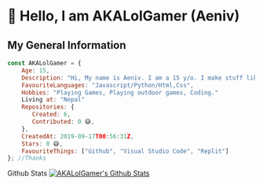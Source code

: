 # 👋 Hello, I am AKALolGamer (Aeniv)

<h2>My General Information</h2>

```js
const AKALolGamer = {
    Age: 15,
    Description: "Hi, My name is Aeniv. I am a 15 y/o. I make stuff like bots and stuff!",
    FavouriteLanguages: "Javascript/Python/Html,Css",
    Hobbies: "Playing Games, Playing outdoor games, Coding."
    Living at: "Nepal"
    Repositories: {
       Created: 6,
       Contributed: 0 😅,
    },
    CreatedAt: 2019-09-17T00:56:31Z,
    Stars: 0 😅,
    FavouriteThings: ["Github", "Visual Studio Code", "Replit"]
}; //Thanks
```
Github Stats
[![AKALolGamer's Github Stats](https://github-readme-stats.vercel.app/api?username=AKALolGamer&theme=gotham&show_icons=true)](https://github.com/AKALolGamer/github-readme-stats)


